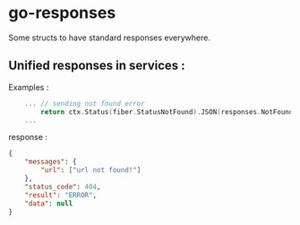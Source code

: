 # go-responses
Some structs to have standard responses everywhere.

## Unified responses in services :
Examples :

```go
    ... // sending not found error
        return ctx.Status(fiber.StatusNotFound).JSON(responses.NotFoundError("url"))
    ...
```

response :

```json
{
    "messages": {
        "url": ["url not found!"]
    },
    "status_code": 404,
    "result": "ERROR",
    "data": null
}
```

